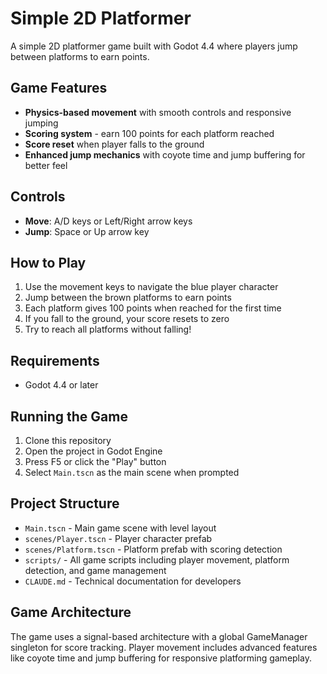 # Simple 2D Platformer

A simple 2D platformer game built with Godot 4.4 where players jump between platforms to earn points.

## Game Features

- **Physics-based movement** with smooth controls and responsive jumping
- **Scoring system** - earn 100 points for each platform reached
- **Score reset** when player falls to the ground
- **Enhanced jump mechanics** with coyote time and jump buffering for better feel

## Controls

- **Move**: A/D keys or Left/Right arrow keys
- **Jump**: Space or Up arrow key

## How to Play

1. Use the movement keys to navigate the blue player character
2. Jump between the brown platforms to earn points
3. Each platform gives 100 points when reached for the first time
4. If you fall to the ground, your score resets to zero
5. Try to reach all platforms without falling!

## Requirements

- Godot 4.4 or later

## Running the Game

1. Clone this repository
2. Open the project in Godot Engine
3. Press F5 or click the "Play" button
4. Select `Main.tscn` as the main scene when prompted

## Project Structure

- `Main.tscn` - Main game scene with level layout
- `scenes/Player.tscn` - Player character prefab
- `scenes/Platform.tscn` - Platform prefab with scoring detection
- `scripts/` - All game scripts including player movement, platform detection, and game management
- `CLAUDE.md` - Technical documentation for developers

## Game Architecture

The game uses a signal-based architecture with a global GameManager singleton for score tracking. Player movement includes advanced features like coyote time and jump buffering for responsive platforming gameplay.